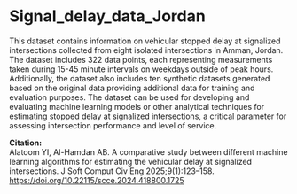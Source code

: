 # Signal_delay_data_Jordan
This dataset contains information on vehicular stopped delay at signalized intersections collected from eight isolated intersections in Amman, Jordan. The dataset includes 322 data points, each representing measurements taken during 15-45 minute intervals on weekdays outside of peak hours. Additionally, the dataset also includes ten synthetic datasets generated based on the original data providing additional data for training and evaluation purposes. The dataset can be used for developing and evaluating machine learning models or other analytical techniques for estimating stopped delay at signalized intersections, a critical parameter for assessing intersection performance and level of service.

**Citation:**  
Alatoom YI, Al-Hamdan AB. A comparative study between different machine learning algorithms for 
estimating the vehicular delay at signalized intersections. J Soft Comput Civ Eng 2025;9(1):123–158.
https://doi.org/10.22115/scce.2024.418800.1725
